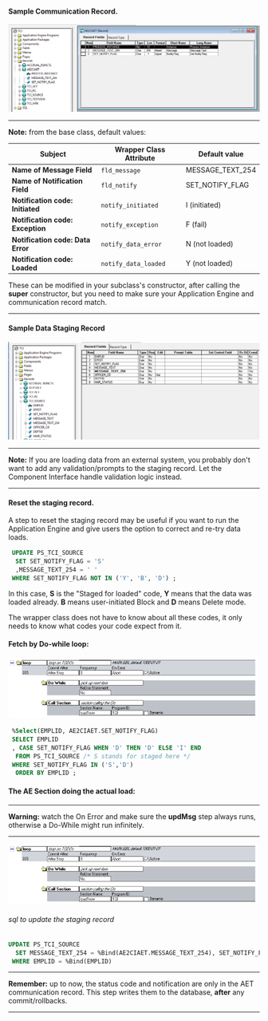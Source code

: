 #### Sample Communication Record.

![alt text](https://github.com/jpeyret/ae2ci/blob/master/media/Record.AE2CIAET.png "Record.AE2CIAET")

***
**Note:** from the base class, default values:

Subject| Wrapper Class Attribute | Default value
------------ | -----| -------------
**Name of Message Field**  | `fld_message` | MESSAGE\_TEXT\_254
**Name of Notification Field**  | `fld_notify` | SET\_NOTIFY\_FLAG
**Notification code: Initiated**  | `notify_initiated ` | I (initiated)
**Notification code: Exception**  | `notify_exception ` | F (fail)
**Notification code: Data Error**  | `notify_data_error ` | N (not loaded)
**Notification code: Loaded**  | `notify_data_loaded ` | Y (not loaded)

These can be modified in your subclass's constructor, after calling the **super** constructor, but you need to make sure your Application Engine and communication record match.

***


#### Sample Data Staging Record

![alt text](https://github.com/jpeyret/ae2ci/blob/master/media/Record.TCI_SOURCE.png "Record.TCI_SOURCE")

***
**Note:**  If you are loading data from an external system, you probably don't want to add any validation/prompts to the staging record.  Let the Component Interface handle validation logic instead.
***


#### Reset the staging record.

A step to reset the staging record may be useful if you want to run the Application Engine and give users the option to correct and re-try data loads.

````sql
 UPDATE PS_TCI_SOURCE 
  SET SET_NOTIFY_FLAG = 'S' 
  ,MESSAGE_TEXT_254 = ' ' 
 WHERE SET_NOTIFY_FLAG NOT IN ('Y', 'B', 'D') ;
````

In this case, **S** is the "Staged for loaded" code, **Y** means that the data was loaded already.  **B** means user-initiated Block and **D** means Delete mode.

The wrapper class does not have to know about all these codes, it only needs to know what codes your code expect from it.

#### Fetch by Do-while loop:

![alt text](https://github.com/jpeyret/ae2ci/blob/master/media/loop.png "loop")

````sql
 %Select(EMPLID, AE2CIAET.SET_NOTIFY_FLAG) 
 SELECT EMPLID 
 , CASE SET_NOTIFY_FLAG WHEN 'D' THEN 'D' ELSE 'I' END 
  FROM PS_TCI_SOURCE /* S stands for staged here */ 
 WHERE SET_NOTIFY_FLAG IN ('S','D') 
  ORDER BY EMPLID ;
````

#### The AE Section doing the actual load:

***
**Warning:** watch the On Error and make sure the **updMsg** step always runs, otherwise a Do-While might run infinitely.
***

![alt text](https://github.com/jpeyret/ae2ci/blob/master/media/loop.png "loop")

###### sql to update the staging record

````sql
UPDATE PS_TCI_SOURCE 
  SET MESSAGE_TEXT_254 = %Bind(AE2CIAET.MESSAGE_TEXT_254), SET_NOTIFY_FLAG = %Bind(AE2CIAET.SET_NOTIFY_FLAG) 
 WHERE EMPLID = %Bind(EMPLID)


````

***
**Remember:** up to now, the status code and notification are only in the AET communication record.  This step writes them to the database, **after** any commit/rollbacks.
***

